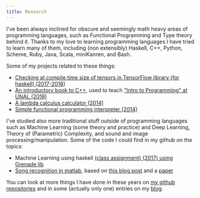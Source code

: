 ```yaml
---
title: Research
---
```


I've been always inclined for obscure and seemingly math heavy areas of programming
languages, such as Functional Programming and Type theory behind it. Thanks to my love to
learning programming languages I have tried to learn many of them, including (non
extensibly) Haskell, C++, Python, Scheme, Ruby, Java, Scala, miniKanren, and Bash.

Some of my projects related to these things:

- [Checking at compile time size of tensors in TensorFlow library (for haskell) (2017-2018)][tensorflow-haskell-deptyped]
- [An introductory book to C++][cppler], used to teach ["Intro to Programming" at UNAL (2018)](/teaching/coding-2018-I)
- [A lambda calculus calculator (2014)](https://github.com/helq/simple-interpreter)
- [Simple functional programming interpreter (2014)](https://github.com/helq/simple-interpreter)

[tensorflow-haskell-deptyped]: https://github.com/helq/tensorflow-haskell-deptyped
[cppler]: https://github.com/helq/the-little-cppler-book

I've studied also more traditional stuff outside of programming languages such as Machine
Learning (some theory and practice) and Deep Learning, Theory of (Parametric) Complexity,
and sound and image processing/manipulation. Some of the code I could find in
my github on the topics:

- Machine Learning using haskell [(class assignment) (2017) using Grenade lib][mlwh1]
- [Song recognition in matlab][songrecognition], based on [this blog post][howshazam] and a [paper][shazampaper]

[mlwh1]: https://github.com/helq/haskell-binary-classification "Binary classification in Haskell"
[songrecognition]: https://github.com/helq/song_recognition_matlab
[howshazam]: https://laplacian.wordpress.com/2009/01/10/how-shazam-works/ "How shazam works"
[shazampaper]: http://www.ee.columbia.edu/~dpwe/papers/Wang03-shazam.pdf "An Industrial-Strength Search Algorithm"

You can look at more things I have done in these years on
[my github repositories][github] and in some (actually only one) entries on my [blog](/blog).

[github]: https://github.com/helq
